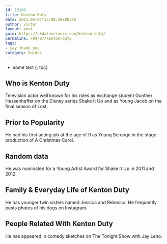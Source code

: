 ```yaml
---
id: 13160
title: Kenton Duty
date: 2021-04-07T13:00:28+00:00
author: victor
layout: post
guid: https://ukdataservers.com/kenton-duty/
permalink: /04/07/kenton-duty
tags:
- say thank you
category: Guides
---
```


* some text
{: toc}


## Who is Kenton Duty



Television actor well known for his roles as exchange student Gunther Hessenheffer on the Disney series Shake It Up and as Young Jacob on the final season of Lost.

                
                
                
## Prior to Popularity



He had his first acting job at the age of 9 as Young Scrooge in the stage production of A Christmas Carol.

                
                
                
## Random data



He was nominated for a Young Artist Award for Shake It Up in 2011 and 2012. 

                
                
                
## Family & Everyday Life of Kenton Duty



He has younger twin sisters named Jessica and Rebecca. He frequently posts photos of his dogs on Instagram. 

                
                
                
## People Related With Kenton Duty



He has appeared in comedy sketches on The Tonight Show with Jay Leno. 

                
              
            
          
          
          